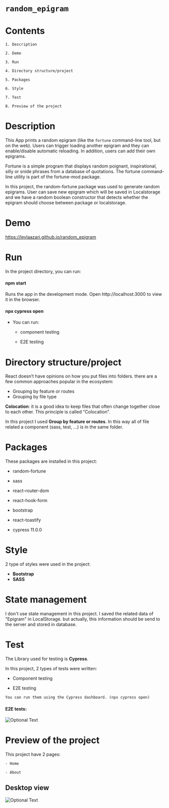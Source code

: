 # `random_epigram`

# Contents

    1. Description

    2. Demo
    
    3. Run

    4. Directory structure/project

    5. Packages

    6. Style

    7. Test

    8. Preview of the project
    
# Description

This App prints a random epigram (like the `fortune` command-line tool, but on the web). Users can trigger loading another epigram and they can enable/disable automatic reloading. In addition, users can add their own epigrams.

Fortune is a simple program that displays random poignant, inspirational, silly or snide phrases from a database of quotations. The fortune command-line utility is part of the fortune-mod package.

In this project, the random-fortune package was used to generate random epigrams. User can save new epigram which will be saved in Localstorage and we have a random boolean constructor that detects whether the epigram should choose between package or localstorage.

# Demo

https://leylaazari.github.io/random_epigram


# Run

In the project directory, you can run:

#### npm start

Runs the app in the development mode.
Open http://localhost:3000 to view it in the browser.

#### npx cypress open

- You can run:

    - component testing
    
    - E2E testing

# Directory structure/project

React doesn’t have opinions on how you put files into folders. there are a few common approaches popular in the ecosystem:

- Grouping by feature or routes
- Grouping by file type

**Colocation**: it is a good idea to keep files that often change together close to each other. This principle is called “Colocation”.

In this project I used **Group by feature or routes**. In this way all of file related a component (sass, test, …) is in the same folder.

# Packages

These packages are installed in this project:

- random-fortune

- sass

- react-router-dom

- react-hook-form

- bootstrap

- react-toastify

- cypress 11.0.0

# Style

2 type of styles were used in the project:

- **Bootstrap**
- **SASS**

# State management

I don't use state management in this project. I saved the related data of "Epigram" in LocalStorage.
but actually, this information should be send to the server and stored in database.

# Test

The Library used for testing is **Cypress**.

In this project, 2 types of tests were written:

- Component testing

- E2E testing

```diff
You can run them using the Cypress dashboard. (npx cypress open)
```
#### E2E tests:

![Optional Text](../main/src/assets/images/readme/1.JPG)

# Preview of the project

This project have 2 pages:

    - Home

    - About

## Desktop view

![Optional Text](../main/src/assets/images/readme/2.png)

